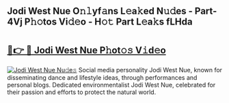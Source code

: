 ## Jodi West Nue O𝚗𝚕yf𝚊ns L𝚎a𝚔ed N𝚞𝚍es - Part-4Vj P𝚑𝚘tos Vi𝚍𝚎o - H𝚘𝚝 Part L𝚎a𝚔s fLHda

# <h2><a href="http://kfcbz5k.oniu.top/?m=Jodi+West+Nue">🔗👉 🔴 Jodi West Nue P𝚑ot𝚘𝚜 V𝚒d𝚎o</a></h2>

[![Jodi West Nue Nu𝚍e𝚜](https://i.imgur.com/0qMVB7G.gif)](http://kfcbz5k.oniu.top/?m=Jodi+West+Nue)
Social media personality Jodi West Nue, known for disseminating dance and lifestyle ideas, through performances and personal blogs. Dedicated environmentalist Jodi West Nue, celebrated for their passion and efforts to protect the natural world.  
